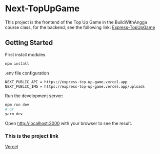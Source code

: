 # Next-TopUpGame

This project is the frontend of the Top Up Game in the BuildWithAngga course class, for the backend, see the following link:
[Express-TopUpGame](https://github.com/DimasNuryadin/Express-TopUpGame)

## Getting Started

First install modules
```bash
npm install
```

.env file configuration
```bash
NEXT_PUBLIC_API = https://express-top-up-game.vercel.app
NEXT_PUBLIC_IMG = https://express-top-up-game.vercel.app/uploads
```

Run the development server:
```bash
npm run dev
# or
yarn dev
```

Open [http://localhost:3000](http://localhost:3000) with your browser to see the result.

### This is the project link
[Vercel](https://next-top-up-game.vercel.app)